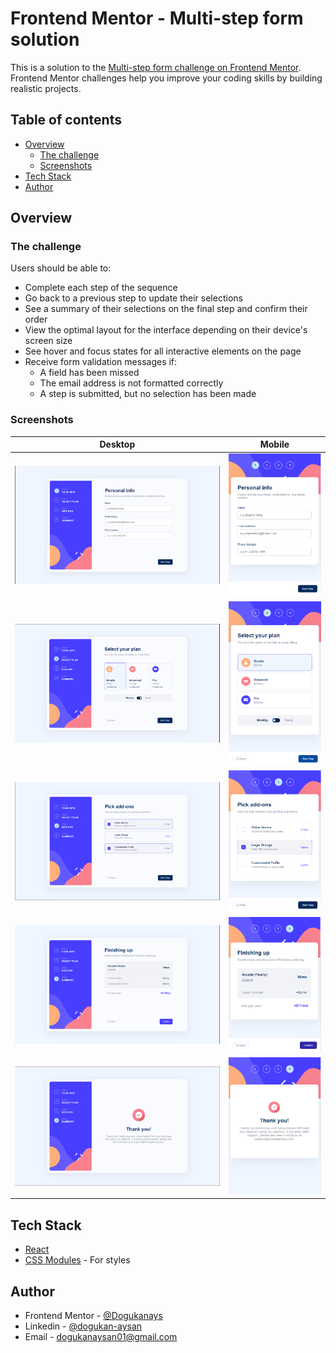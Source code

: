 # Frontend Mentor - Multi-step form solution

This is a solution to the [Multi-step form challenge on Frontend Mentor](https://www.frontendmentor.io/challenges/multistep-form-YVAnSdqQBJ). Frontend Mentor challenges help you improve your coding skills by building realistic projects.

## Table of contents

- [Overview](#overview)
  - [The challenge](#the-challenge)
  - [Screenshots](#screenshots)
- [Tech Stack](#tech-stack)
- [Author](#author)

## Overview

### The challenge

Users should be able to:

- Complete each step of the sequence
- Go back to a previous step to update their selections
- See a summary of their selections on the final step and confirm their order
- View the optimal layout for the interface depending on their device's screen size
- See hover and focus states for all interactive elements on the page
- Receive form validation messages if:
  - A field has been missed
  - The email address is not formatted correctly
  - A step is submitted, but no selection has been made

### Screenshots

| Desktop                                     | Mobile                                    |
| ------------------------------------------- | ----------------------------------------- |
| ![desktop-1](./public/desktop-step1.png)    | ![mobile-1](./public/mobile-step1.png)    |
| ![desktop-2](./public/desktop-step2.png)    | ![mobile-2](./public/mobile-step2.png)    |
| ![desktop-3](./public/desktop-step3.png)    | ![mobile-3](./public/mobile-step3.png)    |
| ![desktop-4](./public/desktop-step4.png)    | ![mobile-4](./public/mobile-step4.png)    |
| ![desktop-5](./public/desktop-thankyou.png) | ![mobile-5](./public/mobile-thankyou.png) |

## Tech Stack

- [React](https://reactjs.org/)
- [CSS Modules](https://css-tricks.com/css-modules-part-1-need/) - For styles

## Author

- Frontend Mentor - [@Dogukanays](https://www.frontendmentor.io/profile/Dogukanays)
- Linkedin - [@dogukan-aysan](https://www.linkedin.com/in/dogukan-aysan/)
- Email - <dogukanaysan01@gmail.com>
